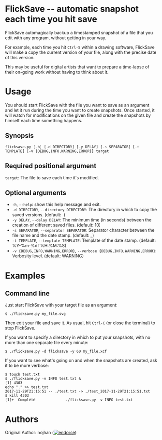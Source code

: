 FlickSave -- automatic snapshot each time you hit save
======================================================

FlickSave automagically backup a timestamped snapshot of a file that you edit with any program, without getting in your way.

For example, each time you hit `Ctrl-S` within a drawing software,
FlickSave will make a copy the current version of your file,
along with the precise date of this version.

This may be useful for digital artists that want to prepare a time-lapse of their on-going work without having to think about it.

# Usage

You should start FlickSave with the file you want to save as an argument
and let it run during the time you want to create snapshots.
Once started, it will watch for modifications on the given file
and create the snapshots by himself each time something happens.

## Synopsis

`flicksave.py [-h] [-d DIRECTORY] [-y DELAY] [-s SEPARATOR] [-t TEMPLATE] [-v {DEBUG,INFO,WARNING,ERROR}] target`

## Required positional argument

`target`: The file to save each time it's modified.

## Optional arguments

* `-h`, `--help`: show this help message and exit.
* `-d DIRECTORY`, `--directory DIRECTORY`: The directory in which to copy the saved versions.  (default: .)
* `-y DELAY`, `--delay DELAY`: The minimum time (in seconds) between the creation of different saved files. (default: 10)
* `-s SEPARATOR`, `--separator SEPARATOR`: Separator character between the file name and the date stamp. (default: _)
* `-t TEMPLATE`, `--template TEMPLATE`: Template of the date stamp. (default: %Y-%m-%dT%H:%M:%S)
* `-v {DEBUG,INFO,WARNING,ERROR}`, `--verbose {DEBUG,INFO,WARNING,ERROR}`: Verbosity level. (default: WARNING) 


# Examples

## Command line

Just start FlickSave with your target file as an argument:

    $ ./flicksave.py my_file.svg

Then edit your file and save it.
As usual, hit `Ctrl-C` (or close the terminal) to stop FlickSave.

If you want to specify a directory in which to put your snapshots,  with no more than one separate file every minute:

    $ ./flicksave.py -d flicksave -y 60 my_file.xcf

If you want to see what's going on and when the snapshots are created, ask it to be more verbose:

    $ touch test.txt
    $ ./flicksave.py -v INFO test.txt &
    [1] 4303
    echo "." >> test.txt
    2017-11-29T21:15:51 -- ./test.txt -> ./test_2017-11-29T21:15:51.txt
    $ kill 4303
    [1]+  Complété              ./flicksave.py -v INFO test.txt


# Authors

Original Author: nojhan ([![endorse](https://api.coderwall.com/nojhan/endorsecount.png)](https://coderwall.com/nojhan))
